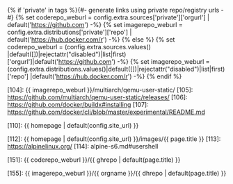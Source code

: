 {% if 'private' in tags %}{#- generate links using private repo/registry urls -#}
{%   set coderepo_weburl  = config.extra.sources['private']['orgurl']     | default('https://github.com')       -%}
{%   set imagerepo_weburl = config.extra.distributions['private']['repo'] | default('https://hub.docker.com/r') -%}
{% else  %}
{%   set coderepo_weburl  = (config.extra.sources.values()      |default([])|rejectattr("disabled")|list|first)['orgurl']|default('https://github.com')       -%}
{%   set imagerepo_weburl = (config.extra.distributions.values()|default([])|rejectattr("disabled")|list|first)['repo']  |default('https://hub.docker.com/r') -%}
{% endif %}

[101]: https://git-scm.com
[102]: https://www.gnu.org/software/make/
[103]: https://www.docker.com
[104]: {{ imagerepo_weburl }}/multiarch/qemu-user-static/
[105]: https://github.com/multiarch/qemu-user-static/releases/
[106]: https://github.com/docker/buildx#installing
[107]: https://github.com/docker/cli/blob/master/experimental/README.md
<!-- [108]: {{ coderepo_weburl }} -->
<!-- [109]: https://hub.docker.com/u/{{ orgname }} -->
[110]: {{ homepage | default(config.site_url) }}

[111]: https://buildbot.net/
[112]: {{ homepage | default(config.site_url) }}/images/{{ page.title }}
[113]: https://alpinelinux.org/
[114]: alpine-s6.md#usershell

[151]: {{ coderepo_weburl }}/{{ ghrepo | default(page.title) }}
<!-- [152]: {{ coderepo_weburl }}/{{ ghrepo | default(page.title) }}/stargazers -->
<!-- [153]: {{ coderepo_weburl }}/{{ ghrepo | default(page.title) }}/network/members -->
<!-- [154]: {{ coderepo_weburl }}/{{ ghrepo | default(page.title) }}/watchers -->
[155]: {{ imagerepo_weburl }}/{{ orgname }}/{{ dhrepo | default(page.title) }}
<!-- [156]: {{ imagerepo_weburl }}/{{ orgname }}/{{ dhrepo | default(page.title) }} -->
<!-- [157]: {{ imagerepo_weburl }}/{{ orgname }}/{{ dhrepo | default(page.title) }}/tags?name=x86_64&ordering=last_updated -->
<!-- [158]: {{ imagerepo_weburl }}/{{ orgname }}/{{ dhrepo | default(page.title) }}/tags?name=aarch64&ordering=last_updated -->
<!-- [159]: {{ imagerepo_weburl }}/{{ orgname }}/{{ dhrepo | default(page.title) }}/tags?name=armv7l&ordering=last_updated -->
<!-- [160]: {{ imagerepo_weburl }}/{{ orgname }}/{{ dhrepo | default(page.title) }}/tags?name=armhf&ordering=last_updated -->
<!-- [161]: {{ coderepo_weburl }}/{{ ghrepo | default(page.title) }}/issues -->
<!-- [162]: {{ coderepo_weburl }}/{{ ghrepo | default(page.title) }}/pulls -->
